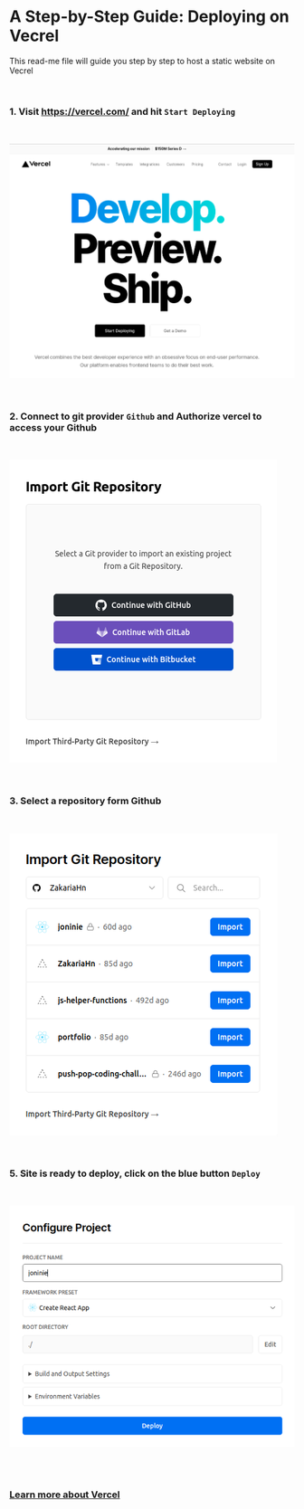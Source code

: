 # A Step-by-Step Guide: Deploying on Vecrel

This read-me file will guide you step by step to host a static website on Vecrel

<br />

### 1. Visit https://vercel.com/ and hit `Start Deploying`

<br />

![import](./img/vercel/1-visit.png)

<br />

### 2. Connect to git provider `Github` and Authorize vercel to access your Github

<br />

![Connect to git provider](./img/vercel/2-github.png)

<br />

### 3. Select a repository form Github

<br />

![Select a repository](./img/vercel/3-repo.png)

<br />

### 5. Site is ready to deploy, click on the blue button `Deploy`

<br />

![Deploy Site](./img/vercel/4-deploy.png)

<br />

<br />

### [Learn more about Vercel](https://vercel.com/docs)
